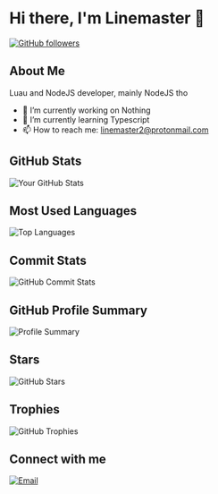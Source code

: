 # Hi there, I'm Linemaster 👋

[![GitHub followers](https://img.shields.io/github/followers/linemaster2?label=Follow&style=social)](https://github.com/linemaster2)

## About Me
Luau and NodeJS developer, mainly NodeJS tho

- 🔭 I’m currently working on Nothing
- 🌱 I’m currently learning Typescript
- 📫 How to reach me: linemaster2@protonmail.com

## GitHub Stats
![Your GitHub Stats](https://github-readme-stats.vercel.app/api?username=linemaster2&show_icons=true&theme=radical)

## Most Used Languages
![Top Languages](https://github-readme-stats.vercel.app/api/top-langs/?username=linemaster2&layout=compact&theme=radical)

## Commit Stats
![GitHub Commit Stats](https://github-readme-streak-stats.herokuapp.com/?user=linemaster2&theme=radical)

## GitHub Profile Summary
![Profile Summary](https://github-profile-summary-cards.vercel.app/api/cards/profile-details?username=linemaster2&theme=radical)

## Stars
![GitHub Stars](https://img.shields.io/github/stars/linemaster2?style=social)

## Trophies
![GitHub Trophies](https://github-profile-trophy.vercel.app/?username=linemaster2&theme=radical)

## Connect with me
[![Email](https://img.shields.io/badge/Email-D14836?style=for-the-badge&logo=gmail&logoColor=white)](mailto:linemaster2@protonmail.com)
